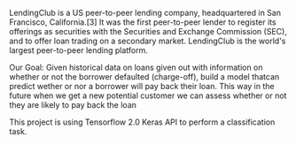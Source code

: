 
LendingClub is a US peer-to-peer lending company, headquartered in San Francisco, California.[3] It was the first peer-to-peer lender to register its offerings as securities with the Securities and Exchange Commission (SEC), and to offer loan trading on a secondary market. LendingClub is the world's largest peer-to-peer lending platform.

Our Goal:
Given historical data on loans given out with information on whether or not the borrower defaulted (charge-off),  build a model thatcan predict wether or nor a borrower will pay back their loan. This way in the future when we get a new potential customer we can assess whether or not they are likely to pay back the loan

This project is using Tensorflow 2.0 Keras API to perform a classification task.
